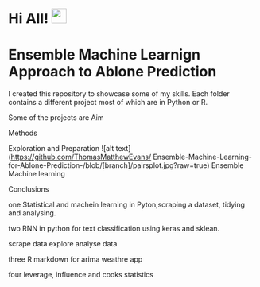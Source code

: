 # Hi All! <img src="https://raw.githubusercontent.com/MartinHeinz/MartinHeinz/master/wave.gif" width="30px">

# Ensemble Machine Learnign Approach to Ablone Prediction

I created this repository to showcase some of my skills. Each folder contains a different project most of which are in Python or R.

Some of the projects are
Aim

Methods 

Exploration and Preparation
![alt text](https://github.com/ThomasMatthewEvans/
Ensemble-Machine-Learning-for-Ablone-Prediction-/blob/[branch]/pairsplot.jpg?raw=true)
Ensemble Machine learning




Conclusions


one
Statistical and machein learning in Pyton,scraping a dataset, tidying and analysing.

two
RNN in python for text classification using keras and sklean.

scrape data
explore
analyse data

three
R markdown for arima weathre app

four
leverage, influence and cooks statistics



